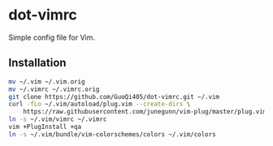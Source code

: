 # dot-vimrc
Simple config file for Vim.

## Installation
```bash
mv ~/.vim ~/.vim.orig
mv ~/.vimrc ~/.vimrc.orig
git clone https://github.com/GuoQi405/dot-vimrc.git ~/.vim
curl -fLo ~/.vim/autoload/plug.vim --create-dirs \
    https://raw.githubusercontent.com/junegunn/vim-plug/master/plug.vim
ln -s ~/.vim/vimrc ~/.vimrc
vim +PlugInstall +qa
ln -s ~/.vim/bundle/vim-colorschemes/colors ~/.vim/colors
```

